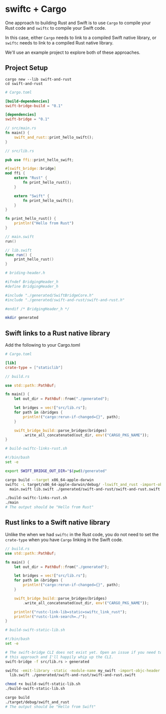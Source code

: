 # swiftc + Cargo

One approach to building Rust and Swift is to use `Cargo` to compile your Rust code and `swiftc` to compile your Swift code.

In this case, either `Cargo` needs to link to a compiled Swift native library, or `swiftc` needs to link to a compiled Rust
native library.

We'll use an example project to explore both of these approaches.

## Project Setup

```
cargo new --lib swift-and-rust
cd swift-and-rust
```

```toml
# Cargo.toml

[build-dependencies]
swift-bridge-build = "0.1"

[dependencies]
swift-bridge = "0.1"
```

```rust
// src/main.rs
fn main() {
    swift_and_rust::print_hello_swift();
}
```

```rust
// src/lib.rs

pub use ffi::print_hello_swift;

#[swift_bridge::bridge]
mod ffi {
    extern "Rust" {
        fn print_hello_rust();
    }

    extern "Swift" {
        fn print_hello_swift();
    }
}

fn print_hello_rust() {
    println!("Hello from Rust")
}
```


```swift
// main.swift
run()
```

```swift
// lib.swift
func run() {
    print_hello_rust()
}
```

```sh
# briding-header.h

#ifndef BridgingHeader_h
#define BridgingHeader_h

#include "./generated/SwiftBridgeCore.h"
#include "./generated/swift-and-rust/swift-and-rust.h"

#endif /* BridgingHeader_h */
```

```sh
mkdir generated
```

## Swift links to a Rust native library

Add the following to your Cargo.toml

```toml
# Cargo.toml

[lib]
crate-type = ["staticlib"]
```

```rust
// build.rs

use std::path::PathBuf;

fn main() {
    let out_dir = PathBuf::from("./generated");

    let bridges = vec!["src/lib.rs"];
    for path in &bridges {
        println!("cargo:rerun-if-changed={}", path);
    }

    swift_bridge_build::parse_bridges(bridges)
        .write_all_concatenated(out_dir, env!("CARGO_PKG_NAME"));
}
```

```sh
# build-swiftc-links-rust.sh

#!/bin/bash
set -e

export SWIFT_BRIDGE_OUT_DIR="$(pwd)/generated"

cargo build --target x86_64-apple-darwin
swiftc -L target/x86_64-apple-darwin/debug/ -lswift_and_rust -import-objc-header bridging-header.h \
  main.swift lib.swift ./generated/swift-and-rust/swift-and-rust.swift
```

```sh
./build-swiftc-links-rust.sh
./main
# The output should be "Hello from Rust"
```

## Rust links to a Swift native library

Unlike the when we had `swiftc` in the Rust code, you do not need to set the `crate-type`
when you have `Cargo` linking in the Swift code.

```rust
// build.rs
use std::path::PathBuf;

fn main() {
    let out_dir = PathBuf::from("./generated");

    let bridges = vec!["src/lib.rs"];
    for path in &bridges {
        println!("cargo:rerun-if-changed={}", path);
    }

    swift_bridge_build::parse_bridges(bridges)
        .write_all_concatenated(out_dir, env!("CARGO_PKG_NAME"));

    println!("rustc-link-lib=static=swiftc_link_rust");
    println!("rustc-link-search=./");
}
```

```sh
# build-swift-static-lib.sh

#!/bin/bash
set -e

# The swift-bridge CLI does not exist yet. Open an issue if you need to use
# this approach and I'll happily whip up the CLI.
swift-bridge -f src/lib.rs > generated

swiftc -emit-library -static -module-name my_swift -import-objc-header bridging-header.h \
  lib.swift ./generated/swift-and-rust/swift-and-rust.swift
```

```sh
chmod +x build-swift-static-lib.sh
./build-swift-static-lib.sh

cargo build
./target/debug/swift_and_rust
# The output should be "Hello from Swift"
```

